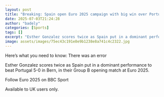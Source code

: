 ```yaml
---
layout: post
title: "Breaking: Spain open Euro 2025 campaign with big win over Portugal"
date: 2025-07-03T21:24:28
author: "badely"
categories: [Sports]
tags: []
excerpt: "Esther Gonzalez scores twice as Spain put in a dominant performance to beat Portugal 5-0 in their Group B opening match of Euro 2025 in Bern."
image: assets/images/75ec43c191e8e9b1238e8a741c4c2322.jpg
---
```


Here’s what you need to know: There was an error

Esther Gonzalez scores twice as Spain put in a dominant performance to beat Portugal 5-0 in Bern, in their Group B opening match at Euro 2025.

Follow Euro 2025 on BBC Sport

Available to UK users only.

